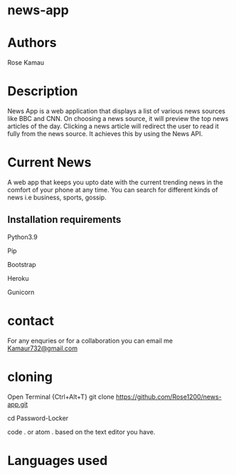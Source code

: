 # news-app
# Authors
Rose Kamau
# Description
News App is a web application that displays a list of various news sources like BBC and CNN. On choosing a news source, it will preview the top news articles of the day. Clicking a news article will redirect the user to read it fully from the news source. It achieves this by using the News API.
#  Current News
A web app that keeps you upto date with the current trending news in the comfort of your phone at any time. You can search for different kinds of news i.e business, sports, gossip. 
## Installation requirements

Python3.9

Pip

Bootstrap

Heroku

Gunicorn
# contact
For any enquries or for a collaboration you can email me Kamaur732@gmail.com
# cloning
Open Terminal {Ctrl+Alt+T} git clone https://github.com/Rose1200/news-app.git

cd Password-Locker

code . or atom . based on the text editor you have.
# Languages used

#



